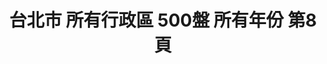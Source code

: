 ---
title: "台北市 所有行政區 500盤 所有年份 第8頁"
description: "台北市 所有行政區 500盤 所有年份 獲獎餐廳 第8頁"
keywords:
  - 美食競賽
  - 台灣美食
  - 美食精選
datePublished: "2025-06-30"
dateModified: "2025-07-03"
city: "台北市"
district: "所有行政區"
award: "500盤"
year: "所有年份"
page: 8
count: 210

restaurants:
  - name: "雙月食品社"
    city: "台北市"
    district: "大安區"
    address: "分店眾多請自行搜尋"
    phone: ""
    geo: ""
    link: "台北市/大安區/雙月食品社"
    google_map: "https://www.google.com/maps/search/%E9%9B%99%E6%9C%88%E9%A3%9F%E5%93%81%E7%A4%BE/@25.016225,121.4503917,11.87z?entry=ttu&g_ep=EgoyMDI1MDYyMy4yIKXMDSoASAFQAw%3D%3D"
    footinder: "https://footinder.com.tw/%E5%8F%B0%E5%8C%97%E5%B8%82%E5%A4%A7%E5%AE%89%E5%8D%80/32035/"
    award:
    - name: "500盤"
      year: "2024"
  - name: "十里。尋"
    city: "台北市"
    district: "松山區"
    address: "台北市松山區富錦街446號"
    phone: ""
    geo: "25.060751043482774, 121.56181748117038"
    link: "台北市/松山區/十里_尋"
    google_map: "https://maps.app.goo.gl/P5eUtNFEzrtMbA5s5"
    footinder: "https://footinder.com.tw/%E5%8F%B0%E5%8C%97%E5%B8%82%E6%9D%BE%E5%B1%B1%E5%8D%80/362124/"
    award:
    - name: "500盤"
      year: "2024"
  - name: "酉志"
    city: "台北市"
    district: "大安區"
    address: "台北市大安區愛國東路99號1樓"
    phone: ""
    geo: "25.031552470475205, 121.528428211202"
    link: "台北市/大安區/酉志"
    google_map: "https://maps.app.goo.gl/L8MQgVdEp4ruNQPBA"
    footinder: "https://footinder.com.tw/%e5%8f%b0%e5%8c%97%e5%b8%82%e5%a4%a7%e5%ae%89%e5%8d%80/52921/"
    award:
    - name: "500盤"
      year: "2024"
  - name: "彧割烹"
    city: "台北市"
    district: "松山區"
    address: "台北市松山區三民路9-1號"
    phone: "0225030303"
    geo: "25.053963694958494, 121.56328369553202"
    link: "台北市/松山區/彧割烹"
    google_map: "https://maps.app.goo.gl/g3MNvNsAnwYXJKbd8"
    footinder: "https://footinder.com.tw/%E5%8F%B0%E5%8C%97%E5%B8%82%E6%9D%BE%E5%B1%B1%E5%8D%80/9076/"
    award:
    - name: "500盤"
      year: "2024"
  - name: "鮨香"
    city: "台北市"
    district: "中山區"
    address: "台北市中山區林森北路485巷10號1樓"
    phone: ""
    geo: "25.061113742491376, 121.52615334259835"
    link: "台北市/中山區/鮨香"
    google_map: "https://maps.app.goo.gl/5s3ya9spiKFv6E799"
    footinder: "https://footinder.com.tw/%E5%8F%B0%E5%8C%97%E5%B8%82%E4%B8%AD%E5%B1%B1%E5%8D%80/362126/"
    award:
    - name: "500盤"
      year: "2024"
  - name: "鮨天本 Amamoto"
    city: "台北市"
    district: "大安區"
    address: "台北市大安區仁愛路四段371號"
    phone: ""
    geo: "25.038276830789098, 121.55468022592773"
    link: "台北市/大安區/鮨天本_Amamoto"
    google_map: "https://maps.app.goo.gl/hk5D1Ek4gYKsFXt67"
    footinder: "https://footinder.com.tw/%E5%8F%B0%E5%8C%97%E5%B8%82%E5%A4%A7%E5%AE%89%E5%8D%80/105061/"
    award:
    - name: "500盤"
      year: "2024"
  - name: "de nuit"
    city: "台北市"
    district: "大安區"
    address: "台北市大安區信義路四段175號"
    phone: "0227001958"
    geo: "25.033421405097084, 121.55053866400769"
    link: "台北市/大安區/de_nuit"
    google_map: "https://maps.app.goo.gl/Ya54yVc8JkWpqMnJ8"
    footinder: "https://footinder.com.tw/%E5%8F%B0%E5%8C%97%E5%B8%82%E5%A4%A7%E5%AE%89%E5%8D%80/153101/"
    award:
    - name: "500盤"
      year: "2024"
  - name: "Divino TAipei"
    city: "台北市"
    district: "大安區"
    address: "台北市大安區安和路二段71巷15號"
    phone: "0227322552"
    geo: "25.02998519193155, 121.55300477385548"
    link: "台北市/大安區/Divino_TAipei"
    google_map: "https://maps.app.goo.gl/CLmouZAxttfTHeXbA"
    footinder: "https://footinder.com.tw/%E5%8F%B0%E5%8C%97%E5%B8%82%E5%A4%A7%E5%AE%89%E5%8D%80/47916/"
    award:
    - name: "500盤"
      year: "2024"
  - name: "gubami Social"
    city: "台北市"
    district: "信義區"
    address: "台北市信義區松壽路9號6樓"
    phone: "0227588501"
    geo: "25.036295974206595, 121.56685889903974"
    link: "台北市/信義區/gubami_Social"
    google_map: "https://maps.app.goo.gl/8vemw5RiefZa2FjX9"
    footinder: "https://footinder.com.tw/%E5%8F%B0%E5%8C%97%E5%B8%82%E4%BF%A1%E7%BE%A9%E5%8D%80/168891/"
    award:
    - name: "500盤"
      year: "2024"
---